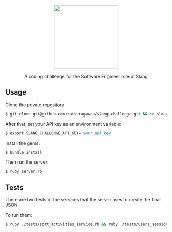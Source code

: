 <div align="center">
  <img src="https://user-images.githubusercontent.com/79160439/156462183-a7ca1d49-4f94-4718-ba17-dc5a8873819d.png" width="200px">
  <p>A coding challenge for the Software Engineer role at Slang</p>
</div>

## Usage
Clone the private repository

```bash
$ git clone git@github.com:katsuragawaa/slang-challenge.git && cd slang-challenge
```

After that, set your API key as an environment variable:

```bash
$ export SLANG_CHALLENGE_API_KEY='your_api_key'
```

Install the gems:

```bash
$ bundle install
```

Then run the server:

```bash
$ ruby server.rb
```

## Tests
There are two tests of the services that the server uses to create the final JSON.

To run them:

```bash
$ ruby ./tests/sort_activities_service.rb && ruby ./tests/users_sessions_service_test.rb
```
